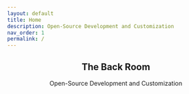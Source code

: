 ```yaml
---
layout: default
title: Home
description: Open-Source Development and Customization
nav_order: 1
permalink: /
---
```


<div class="card">
  <div class="container">
    <h2 style="text-align:center">The Back Room</h2>
    <p style="text-align:center">Open-Source Development and Customization</p>
  </div>
</div>

